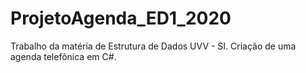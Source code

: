# ProjetoAgenda_ED1_2020

Trabalho da matéria de Estrutura de Dados UVV - SI. Criação de uma agenda telefônica em C#.
